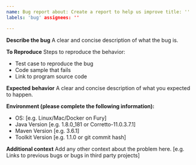 ```yaml
---
name: Bug report about: Create a report to help us improve title: ''
labels: 'bug' assignees: ''

---
```


**Describe the bug**
A clear and concise description of what the bug is.

**To Reproduce**
Steps to reproduce the behavior:

- Test case to reproduce the bug
- Code sample that fails
- Link to program source code

**Expected behavior**
A clear and concise description of what you expected to happen.

**Environment (please complete the following information):**

- OS: [e.g. Linux/Mac/Docker on Fury]
- Java Version [e.g. 1.8.0_181 or Corretto-11.0.3.7.1]
- Maven Version [e.g. 3.6.1]
- Toolkit Version [e.g. 1.1.0 or git commit hash]

**Additional context**
Add any other context about the problem here. [e.g. Links to previous bugs or bugs in third party projects]
